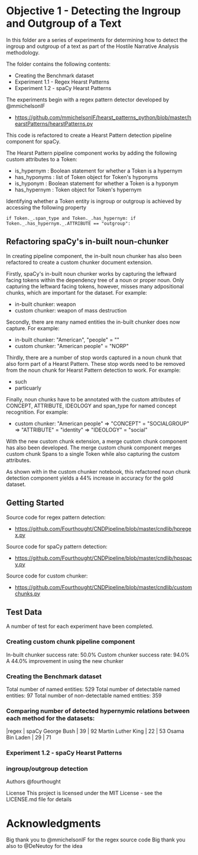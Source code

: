# Objective 1 - Detecting the Ingroup and Outgroup of a Text
In this folder are a series of experiments for determining how to detect the ingroup and outgroup of a text as part of the Hostile Narrative Analysis methodology.

The folder contains the following contents:
- Creating the Benchmark dataset
- Experiment 1.1 - Regex Hearst Patterns
- Experiment 1.2 - spaCy Hearst Patterns

The experiments begin with a regex pattern detector developed by @mmichelsonIF
- https://github.com/mmichelsonIF/hearst_patterns_python/blob/master/hearstPatterns/hearstPatterns.py

This code is refactored to create a Hearst Pattern detection pipeline component for spaCy.

The Hearst Pattern pipeline component works by adding the following custom attributes to a Token:
- is_hypernym : Boolean statement for whether a Token is a hypernym
- has_hyponyms : list of Token object for Token's hyponyms
- is_hyponym : Boolean statement for whether a Token is a hyponym
- has_hypernym : Token object for Token's hypernym

Identifying whether a Token entity is ingroup or outgroup is achieved by accessing the following property

`
    if Token._.span_type and Token._.has_hypernym:
        if Token._.has_hypernym._.ATTRIBUTE == "outgroup":
`

## Refactoring spaCy's in-built noun-chunker

In creating pipeline component, the in-built noun chunker has also been refactored to create a custom chunker document extension. 

Firstly, spaCy's in-built noun chunker works by capturing the leftward facing tokens within the dependency tree of a noun or proper noun. Only capturing the leftward facing tokens, however, misses many adpositional chunks, which are important for the dataset. For example:
- in-built chunker: weapon
- custom chunker: weapon of mass destruction

Secondly, there are many named entities the in-built chunker does now capture. For example:
- in-built chunker: "American", "people" = ""
- custom chunker: "American people" = "NORP"

Thirdly, there are a number of stop words captured in a noun chunk that also form part of a Hearst Pattern. These stop words need to be removed from the noun chunk for Hearst Pattern detection to work. For example:
- such
- particuarly

Finally, noun chunks have to be annotated with the custom attributes of CONCEPT, ATTRIBUTE, IDEOLOGY and span_type for named concept recognition. For example:
- custom chunker: "American people" => "CONCEPT" = "SOCIALGROUP" => "ATTRIBUTE" = "identity" => "IDEOLOGY" = "social"

With the new custom chunk extension, a merge custom chunk component has also been developed. The merge custom chunk component merges custom chunk Spans to a single Token while also capturing the custom attributes.

As shown with in the custom chunker notebook, this refactored noun chunk detection component yields a 44% increase in accuracy for the gold dataset. 

## Getting Started
Source code for regex pattern detection:
- https://github.com/Fourthought/CNDPipeline/blob/master/cndlib/hpregex.py

Source code for spaCy pattern detection:
- https://github.com/Fourthought/CNDPipeline/blob/master/cndlib/hpspacy.py 

Source code for custom chunker:
- https://github.com/Fourthought/CNDPipeline/blob/master/cndlib/customchunks.py


## Test Data
A number of test for each experiment have been completed.

### Creating custom chunk pipeline component
In-built chunker success rate: 50.0%
Custom chunker success rate: 94.0%
A 44.0% improvement in using the new chunker

### Creating the Benchmark dataset
Total number of named entities: 529
Total number of detectable named entities: 97
Total number of non-detectable named entities: 359

### Comparing number of detected hypernymic relations between each method for the datasets:

 |regex | spaCy
George Bush | 39 | 92
Martin Luther King | 22 | 53
Osama Bin Laden | 29 | 71

### Experiment 1.2 - spaCy Hearst Patterns

### ingroup/outgroup detection

Authors
@fourthought

License
This project is licensed under the MIT License - see the LICENSE.md file for details

# Acknowledgments
Big thank you to @mmichelsonIF for the regex source code
Big thank you also to @DeNeutoy for the idea